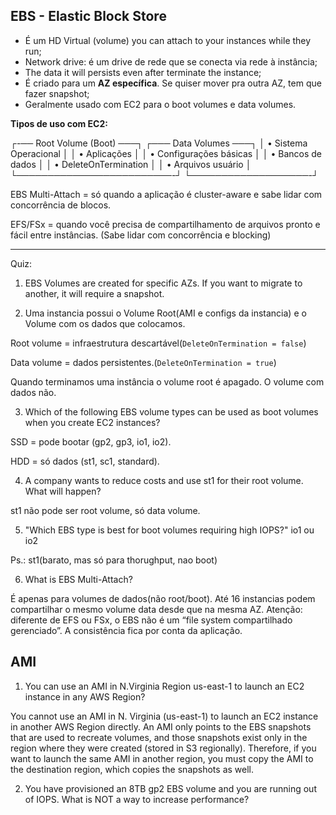 ## EBS - Elastic Block Store

- É um HD Virtual (volume) you can attach to your instances while they run;
- Network drive: é um drive de rede que se conecta via rede à instância;
- The data it will persists even after terminate the instance;
- É criado para um **AZ específica**. Se quiser mover pra outra AZ, tem que fazer snapshot;
- Geralmente usado com EC2 para o boot volumes e data volumes.

**Tipos de uso com EC2:**


┌-── Root Volume (Boot) ───┐    ┌─── Data Volumes ───┐
│ • Sistema Operacional    │    │ • Aplicações       │
│ • Configurações básicas  │    │ • Bancos de dados  │
│ • DeleteOnTermination    │    │ • Arquivos usuário │
└─────────────────────────-┘    └───────────────────-┘








EBS Multi-Attach = só quando a aplicação é cluster-aware e sabe lidar com concorrência de blocos.

EFS/FSx = quando você precisa de compartilhamento de arquivos pronto e fácil entre instâncias. (Sabe lidar com concorrência e blocking)

---

Quiz:

1. EBS Volumes are created for specific AZs. If you want to migrate to another, it will require a snapshot.

2. Uma instancia possui o Volume Root(AMI e configs da instancia) e o Volume com os dados que colocamos. 

Root volume = infraestrutura descartável(`DeleteOnTermination = false`)

Data volume = dados persistentes.(`DeleteOnTermination = true`)

Quando terminamos uma instância o volume root é apagado. O volume com dados não.

3. Which of the following EBS volume types can be used as boot volumes when you create EC2 instances?

SSD = pode bootar (gp2, gp3, io1, io2).

HDD = só dados (st1, sc1, standard).


4. A company wants to reduce costs and use st1 for their root volume. What will happen?

st1 não pode ser root volume, só data volume.

5. "Which EBS type is best for boot volumes requiring high IOPS?"
io1 ou io2

Ps.: st1(barato, mas só para thorughput, nao boot)

6. What is EBS Multi-Attach?

É apenas para volumes de dados(não root/boot). Até 16 instancias podem compartilhar o mesmo volume data desde que na mesma AZ. Atenção: diferente de EFS ou FSx, o EBS não é um “file system compartilhado gerenciado”. A consistência fica por conta da aplicação.



## AMI

1. You can use an AMI in N.Virginia Region us-east-1 to launch an EC2 instance in any AWS Region?

You cannot use an AMI in N. Virginia (us-east-1) to launch an EC2 instance in another AWS Region directly. An AMI only points to the EBS snapshots that are used to recreate volumes, and those snapshots exist only in the region where they were created (stored in S3 regionally). Therefore, if you want to launch the same AMI in another region, you must copy the AMI to the destination region, which copies the snapshots as well.

2. You have provisioned an 8TB gp2 EBS volume and you are running out of IOPS. What is NOT a way to increase performance?

